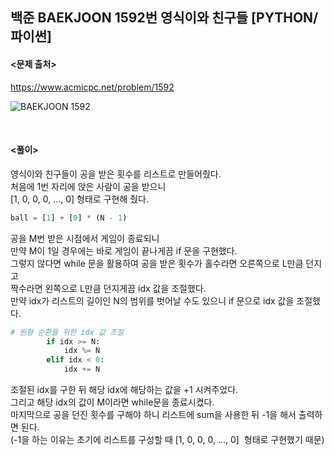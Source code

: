 ## 백준 BAEKJOON 1592번 영식이와 친구들 [PYTHON/파이썬]

#### <문제 출처><br>
https://www.acmicpc.net/problem/1592

![BAEKJOON 1592](https://img1.daumcdn.net/thumb/R1280x0/?scode=mtistory2&fname=https%3A%2F%2Fblog.kakaocdn.net%2Fdn%2Fbzb8HM%2FbtsLpNByg9M%2FTzblc4ObAtst0AkoxMirck%2Fimg.png)

<br>

#### <풀이><br>

영식이와 친구들이 공을 받은 횟수를 리스트로 만들어줬다.  
처음에 1번 자리에 앉은 사람이 공을 받으니  
[1, 0, 0, 0, ..., 0] 형태로 구현해 줬다.  
```python
ball = [1] + [0] * (N - 1)
```
공을 M번 받은 시점에서 게임이 종료되니  
만약 M이 1일 경우에는 바로 게임이 끝나게끔 if 문을 구현했다.  
그렇지 않다면 while 문을 활용하여 공을 받은 횟수가 홀수라면 오른쪽으로 L만큼 던지고  
짝수라면 왼쪽으로 L만큼 던지게끔 idx 값을 조절했다.  
만약 idx가 리스트의 길이인 N의 범위를 벗어날 수도 있으니 if 문으로 idx 값을 조절했다.  
```python
# 원형 순환을 위한 idx 값 조절
        if idx >= N:
            idx %= N
        elif idx < 0:
            idx += N
```
조절된 idx를 구한 뒤 해당 idx에 해당하는 값을 +1 시켜주었다.  
그리고 해당 idx의 값이 M이라면 while문을 종료시켰다.  
마지막으로 공을 던진 횟수를 구해야 하니 리스트에 sum을 사용한 뒤 -1을 해서 출력하면 된다.  
(-1을 하는 이유는 초기에 리스트를 구성할 때 [1, 0, 0, 0, ..., 0]  형태로 구현했기 때문)  